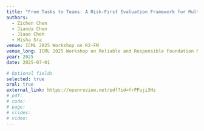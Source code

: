 ```yaml
---
title: "From Tasks to Teams: A Risk-First Evaluation Framework for Multi-Agent LLM Systems in Finance"
authors:
  - Zichen Chen
  - Jianda Chen
  - Jiaao Chen
  - Misha Sra
venue: ICML 2025 Workshop on R2-FM
venue_long: ICML 2025 Workshop on Reliable and Responsible Foundation Models (R2‑FM)
year: 2025
date: 2025-07-01

# Optional fields
selected: true
oral: true
external_link: https://openreview.net/pdf?id=frPFuji3Hz 
# pdf:
# code:
# page:
# slides:
# video:
---
```

